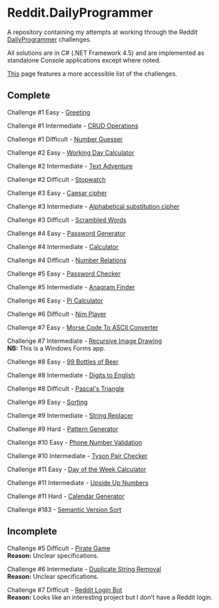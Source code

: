 Reddit.DailyProgrammer
======================

A repository containing my attempts at working through the Reddit [DailyProgrammer](http://www.reddit.com/r/dailyprogrammer) challenges.

All solutions are in C# (.NET Framework 4.5) and are implemented as standalone Console applications except where noted.

[This](https://www.reddit.com/r/dailyprogrammer/wiki/challenges) page features a more accessible list of the challenges.

Complete
--
Challenge #1 Easy - [Greeting](http://www.reddit.com/r/dailyprogrammer/comments/pih8x/easy_challenge_1/)

Challenge #1 Intermediate - [CRUD Operations](http://www.reddit.com/r/dailyprogrammer/comments/pihtx/intermediate_challenge_1/)

Challenge #1 Difficult - [Number Guesser](http://www.reddit.com/r/dailyprogrammer/comments/pii6j/difficult_challenge_1/)

Challenge #2 Easy - [Working Day Calculator](http://www.reddit.com/r/dailyprogrammer/comments/pjbj8/easy_challenge_2/)

Challenge #2 Intermediate - [Text Adventure](http://www.reddit.com/r/dailyprogrammer/comments/pjbuj/intermediate_challenge_2/)

Challenge #2 Difficult - [Stopwatch](http://www.reddit.com/r/dailyprogrammer/comments/pjsdx/difficult_challenge_2/)

Challenge #3 Easy - [Caesar cipher](http://www.reddit.com/r/dailyprogrammer/comments/pkw2m/2112012_challenge_3_easy/)

Challenge #3 Intermediate - [Alphabetical substitution cipher](http://www.reddit.com/r/dailyprogrammer/comments/pkwb1/2112012_challenge_3_intermediate/)

Challenge #3 Difficult - [Scrambled Words](http://www.reddit.com/r/dailyprogrammer/comments/pkwgf/2112012_challenge_3_difficult/)

Challenge #4 Easy - [Password Generator](http://www.reddit.com/r/dailyprogrammer/comments/pm6oj/2122012_challenge_4_easy/)

Challenge #4 Intermediate - [Calculator](http://www.reddit.com/r/dailyprogrammer/comments/pm6sq/2122012_challenge_4_intermediate/)

Challenge #4 Difficult - [Number Relations](http://www.reddit.com/r/dailyprogrammer/comments/pm7g7/2122012_challange_4_difficult/)

Challenge #5 Easy - [Password Checker](http://www.reddit.com/r/dailyprogrammer/comments/pnhyn/2122012_challenge_5_easy/)

Challenge #5 Intermediate - [Anagram Finder](http://www.reddit.com/r/dailyprogrammer/comments/pnhtj/2132012_challenge_5_intermediate/)

Challenge #6 Easy - [Pi Calculator](http://www.reddit.com/r/dailyprogrammer/comments/pp53w/2142012_challenge_6_easy/)

Challenge #6 Difficult - [Nim Player](http://www.reddit.com/r/dailyprogrammer/comments/pp7vo/2142012_challenge_6_difficult/)

Challenge #7 Easy - [Morse Code To ASCII Converter](http://www.reddit.com/r/dailyprogrammer/comments/pr2xr/2152012_challenge_7_easy/)

Challenge #7 Intermediate - [Recursive Image Drawing](http://www.reddit.com/r/dailyprogrammer/comments/pr265/2152012_challenge_7_intermediate/)  
**NB:** This is a Windows Forms app.

Challenge #8 Easy - [99 Bottles of Beer](http://www.reddit.com/r/dailyprogrammer/comments/pserp/2162012_challenge_8_easy/)

Challenge #8 Intermediate - [Digits to English](http://www.reddit.com/r/dailyprogrammer/comments/psewf/2162012_challenge_8_intermediate/)

Challenge #8 Difficult - [Pascal's Triangle](http://www.reddit.com/r/dailyprogrammer/comments/psf4n/2162012_challenge_8_difficult/)

Challenge #9 Easy - [Sorting](http://www.reddit.com/r/dailyprogrammer/comments/pu1rf/2172012_challenge_9_easy/)

Challenge #9 Intermediate - [String Replacer](http://www.reddit.com/r/dailyprogrammer/comments/pu1y6/2172012_challenge_9_intermediate/)

Challenge #9 Hard - [Pattern Generator](https://www.reddit.com/r/dailyprogrammer/comments/pu2c0/2172012_challenge_9_difficult/)

Challenge #10 Easy - [Phone Number Validation](https://www.reddit.com/r/dailyprogrammer/comments/pv98f/2182012_challenge_10_easy/)

Challenge #10 Intermediate - [Tyson Pair Checker](https://www.reddit.com/r/dailyprogrammer/comments/pv8zm/2182012_challenge_10_intermediate/)

Challenge #11 Easy - [Day of the Week Calculator](https://www.reddit.com/r/dailyprogrammer/comments/pwons/2192012_challenge_11_easy/)

Challenge #11 Intermediate - [Upside Up Numbers](https://www.reddit.com/r/dailyprogrammer/comments/pwox3/2192012_challenge_11_intermediate/)

Challenge #11 Hard - [Calendar Generator](https://www.reddit.com/r/dailyprogrammer/comments/pwpdz/2192012_challenge_11_difficult/)

Challenge #183 - [Semantic Version Sort](http://www.reddit.com/r/dailyprogrammer/comments/2igfj9/10062014_challenge_183_easy_semantic_version_sort/)

Incomplete
--
Challenge #5 Difficult - [Pirate Game](http://www.reddit.com/r/dailyprogrammer/comments/pniaw/2132012_challenge_5_difficult/)  
**Reason:** Unclear specifications.

Challenge #6 Intermediate - [Duplicate String Removal ](http://www.reddit.com/r/dailyprogrammer/comments/pp81n/2142012_challenge_6_intermediate/)  
**Reason:** Unclear specifications.

Challenge #7 Difficult - [Reddit Login Bot](http://www.reddit.com/r/dailyprogrammer/comments/pr4vo/2152012_challenge_7_difficult/)  
**Reason:** Looks like an interesting project but I don't have a Reddit login.